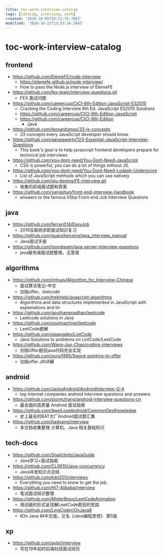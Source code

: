 ```yaml
---
title: toc-work-interview-catalog
tags: [catalog, interview, work]
created: '2020-10-05T20:21:35.706Z'
modified: '2020-10-22T13:53:16.204Z'
---
```


# toc-work-interview-catalog

## frontend

- https://github.com/ElemeFE/node-interview
  - https://elemefe.github.io/node-interview/
  - How to pass the Node.js interview of ElemeFE
- https://github.com/fex-team/interview-questions.git
  - FEX 面试问题
- https://github.com/careercup/CtCI-6th-Edition-JavaScript-ES2015
  - Cracking the Coding Interview 6th Ed. JavaScript ES2015 Solutions
  - https://github.com/careercup/CtCI-6th-Edition-JavaScript
  - https://github.com/careercup/CtCI-6th-Edition
    - /java
- https://github.com/leonardomso/33-js-concepts
  - 33 concepts every JavaScript developer should know.
- https://github.com/ganqqwerty/123-Essential-JavaScript-Interview-Questions
  - This book's goal is to help javascript frontend developers prepare for technical job interviews
- https://github.com/you-dont-need/You-Dont-Need-JavaScript
  - CSS is powerful, you can do a lot of things without JS.
- https://github.com/you-dont-need/You-Dont-Need-Lodash-Underscore
  - List of JavaScript methods which you can use natively
- https://github.com/qiu-deqing/FE-interview.git
  - 收集的前端面试题和答案
- https://github.com/yangshun/front-end-interview-handbook
  - answers to the famous h5bp Front-end Job Interview Questions

## java

- https://github.com/ferrari014/EasyJob
  - 2019互联网求职面试知识复习
- https://github.com/guanzhenxing/java_interview_manual
  - Java面试手册
- https://github.com/jsondream/java-server-interview-questions
  - java服务端面试题整理，无答案

## algorithms

- https://github.com/imhuay/Algorithm_for_Interview-Chinese
  - 面试算法笔记-中文
  - 剑指offer、leetcode
- https://github.com/trekhleb/javascript-algorithms
  - Algorithms and data structures implemented in JavaScript with explanations and lin
- https://github.com/gouthampradhan/leetcode
  - Leetcode solutions in Java
- https://github.com/soulmachine/leetcode
  - LeetCode题解
- https://github.com/awangdev/LintCode
  - Java Solutions to problems on LintCode/LeetCode
- https://github.com/Wang-Jun-Chao/coding-interviews
  - 剑指Offer题目java代码完全实现
- https://github.com/xurui1995/Sword-pointing-to-offer
  - 剑指offer JAVA解

## android

- https://github.com/JackyAndroid/AndroidInterview-Q-A
  - top Internet companies android interview questions and answers
- https://github.com/stormzhang/android-interview-questions-cn
  - 最全面的高质量 Android 面试指南
- https://github.com/AweiLoveAndroid/CommonDevKnowledge
  - 史上最全的BAT大厂Android面试题汇集
- https://github.com/hadyang/interview
  - 本文档收集整理 计算机、Java 相关基础知识

## tech-docs

- https://github.com/Snailclimb/JavaGuide
  - Java学习+面试指南
- https://github.com/CL0610/Java-concurrency
  - Java并发知识点总结
- https://github.com/kdn251/interviews
  - Everything you need to know to get the job.
- https://github.com/HIT-Alibaba/interview
  - 笔试面试知识整理
- https://github.com/MisterBooo/LeetCodeAnimation
  - 用动画的形式呈现解LeetCode题目的思路
- https://github.com/LingCoder/OnJava8
  - 《On Java 8》中文版，又名《Java编程思想》 第5版

## xp

- https://github.com/aylei/interview
  - 写在19年初的后端社招面试经历

